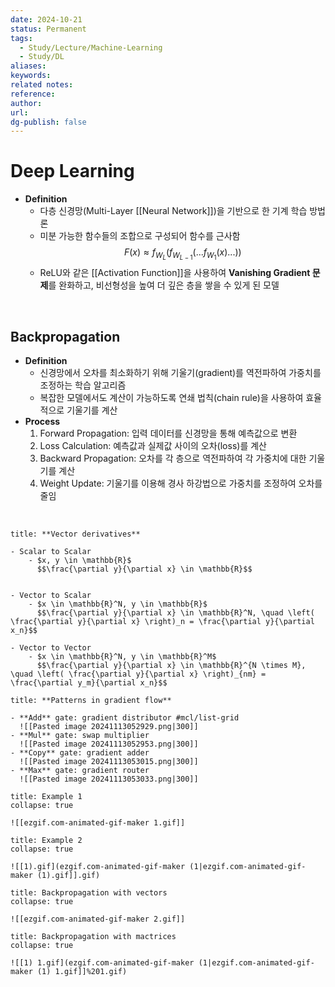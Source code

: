 ```yaml
---
date: 2024-10-21
status: Permanent
tags:
  - Study/Lecture/Machine-Learning
  - Study/DL
aliases: 
keywords: 
related notes: 
reference: 
author: 
url: 
dg-publish: false
---
```

# Deep Learning
- **Definition**
	- 다층 신경망(Multi-Layer [[Neural Network]])을 기반으로 한 기계 학습 방법론
	- 미분 가능한 함수들의 조합으로 구성되어 함수를 근사함
	$$F(x) \approx f_{W_L}(f_{W_{L-1}}(...f_{W_1}(x)...))$$
	- ReLU와 같은 [[Activation Function]]을 사용하여 **Vanishing Gradient 문제**를 완화하고, 비선형성을 높여 더 깊은 층을 쌓을 수 있게 된 모델

<br>

## Backpropagation
- **Definition**
	- 신경망에서 오차를 최소화하기 위해 기울기(gradient)를 역전파하여 가중치를 조정하는 학습 알고리즘
	- 복잡한 모델에서도 계산이 가능하도록 연쇄 법칙(chain rule)을 사용하여 효율적으로 기울기를 계산
- **Process**
  1. Forward Propagation: 
     입력 데이터를 신경망을 통해 예측값으로 변환
  2. Loss Calculation: 
     예측값과 실제값 사이의 오차(loss)를 계산
  3. Backward Propagation: 
     오차를 각 층으로 역전파하여 각 가중치에 대한 기울기를 계산
  4. Weight Update: 
     기울기를 이용해 경사 하강법으로 가중치를 조정하여 오차를 줄임

<br>

```ad-tip
title: **Vector derivatives**

- Scalar to Scalar
	- $x, y \in \mathbb{R}$
	  $$\frac{\partial y}{\partial x} \in \mathbb{R}$$


- Vector to Scalar
	- $x \in \mathbb{R}^N, y \in \mathbb{R}$
	  $$\frac{\partial y}{\partial x} \in \mathbb{R}^N, \quad \left( \frac{\partial y}{\partial x} \right)_n = \frac{\partial y}{\partial x_n}$$

- Vector to Vector
	- $x \in \mathbb{R}^N, y \in \mathbb{R}^M$
	  $$\frac{\partial y}{\partial x} \in \mathbb{R}^{N \times M}, \quad \left( \frac{\partial y}{\partial x} \right)_{nm} = \frac{\partial y_m}{\partial x_n}$$
```

```ad-tip
title: **Patterns in gradient flow**

- **Add** gate: gradient distributor #mcl/list-grid
  ![[Pasted image 20241113052929.png|300]]
- **Mul** gate: swap multiplier
  ![[Pasted image 20241113052953.png|300]]
- **Copy** gate: gradient adder
  ![[Pasted image 20241113053015.png|300]]
- **Max** gate: gradient router
  ![[Pasted image 20241113053033.png|300]]
```

```ad-example
title: Example 1
collapse: true

![[ezgif.com-animated-gif-maker 1.gif]]
```

```ad-example
title: Example 2
collapse: true

![[1).gif](ezgif.com-animated-gif-maker (1|ezgif.com-animated-gif-maker (1).gif]].gif)
```

```ad-example
title: Backpropagation with vectors
collapse: true

![[ezgif.com-animated-gif-maker 2.gif]]
```

```ad-example
title: Backpropagation with mactrices
collapse: true

![[1) 1.gif](ezgif.com-animated-gif-maker (1|ezgif.com-animated-gif-maker (1) 1.gif]]%201.gif)
```
